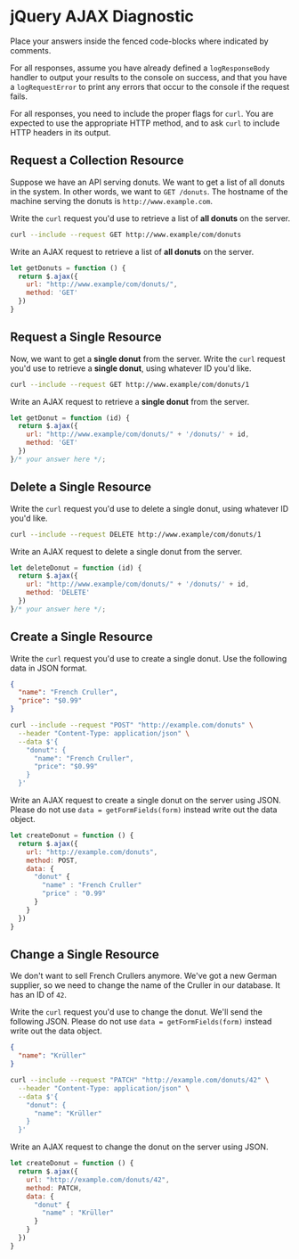 # jQuery AJAX Diagnostic

Place your answers inside the fenced code-blocks where indicated by comments.

For all responses,  assume you have already defined a `logResponseBody` handler
to output your results to the console on success, and that you have a
`logRequestError` to print any errors that occur to the console if the request
fails.

For all responses, you need to include the proper flags for `curl`. You are
expected to use the appropriate HTTP method, and to ask `curl` to include HTTP
headers in its output.

## Request a Collection Resource

Suppose we have an API serving donuts. We want to get a list of all donuts in
the system. In other words, we want to `GET /donuts`. The hostname of the
machine serving the donuts is `http://www.example.com`.

Write the `curl` request you'd use to retrieve a list of **all donuts** on the
server.

```sh
curl --include --request GET http://www.example/com/donuts
```

Write an AJAX request to retrieve a list of **all donuts** on the server.

```js
let getDonuts = function () {
  return $.ajax({
    url: "http://www.example/com/donuts/",
    method: 'GET'
  })
}
```

## Request a Single Resource

Now, we want to get a **single donut** from the server. Write the `curl` request
you'd use to retrieve a **single donut**, using whatever ID you'd like.

```sh
curl --include --request GET http://www.example/com/donuts/1
```

Write an AJAX request to retrieve a **single donut** from the server.

```js
let getDonut = function (id) {
  return $.ajax({
    url: "http://www.example/com/donuts/" + '/donuts/' + id,
    method: 'GET'
  })
}/* your answer here */;
```

## Delete a Single Resource

Write the `curl` request you'd use to delete a single donut, using whatever
ID you'd like.

```sh
curl --include --request DELETE http://www.example/com/donuts/1
```

Write an AJAX request to delete a single donut from the server.

```js
let deleteDonut = function (id) {
  return $.ajax({
    url: "http://www.example/com/donuts/" + '/donuts/' + id,
    method: 'DELETE'
  })
}/* your answer here */;
```

## Create a Single Resource

Write the `curl` request you'd use to create a single donut. Use the following
data in JSON format.

```json
{
  "name": "French Cruller",
  "price": "$0.99"
}
```

```sh
curl --include --request "POST" "http://example.com/donuts" \
  --header "Content-Type: application/json" \
  --data $'{
    "donut": {
      "name": "French Cruller",
      "price": "$0.99"
    }
  }'

```

Write an AJAX request to create a single donut on the server using JSON. Please
do not use `data = getFormFields(form)` instead write out the data object.

```js
let createDonut = function () {
  return $.ajax({
    url: "http://example.com/donuts",
    method: POST,
    data: {
      "donut" {
        "name" : "French Cruller"
        "price" : "0.99"
      }
    }
  })
}
```

## Change a Single Resource

We don't want to sell French Crullers anymore. We've got a new German supplier,
so we need to change the name of the Cruller in our database. It has an ID of
`42`.

Write the `curl` request you'd use to change the donut. We'll send the following
JSON. Please do not use `data = getFormFields(form)` instead write out the data
object.

```json
{
  "name": "Krüller"
}
```

```sh
curl --include --request "PATCH" "http://example.com/donuts/42" \
  --header "Content-Type: application/json" \
  --data $'{
    "donut": {
      "name": "Krüller"
    }
  }'
```

Write an AJAX request to change the donut on the server using JSON.

```js
let createDonut = function () {
  return $.ajax({
    url: "http://example.com/donuts/42",
    method: PATCH,
    data: {
      "donut" {
        "name" : "Krüller"
      }
    }
  })
}
```
